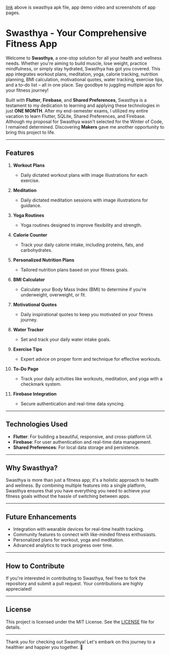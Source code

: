 
[link](https://drive.google.com/drive/folders/15ofnjENXC4PZyKaIV2lARJf6SATc1rbm?usp=sharing)
above is swasthya apk file, app demo video and screenshots of app pages.

# Swasthya - Your Comprehensive Fitness App

Welcome to **Swasthya**, a one-stop solution for all your health and wellness needs. Whether you're aiming to build muscle, lose weight, practice mindfulness, or simply stay hydrated, Swasthya has got you covered. This app integrates workout plans, meditation, yoga, calorie tracking, nutrition planning, BMI calculation, motivational quotes, water tracking, exercise tips, and a to-do list – all in one place. Say goodbye to juggling multiple apps for your fitness journey!

Built with **Flutter**, **Firebase**, and **Shared Preferences**, Swasthya is a testament to my dedication to learning and applying these technologies in just **ONE MONTH**. After my end-semester exams, I utilized my entire vacation to learn Flutter, SQLite, Shared Preferences, and Firebase. Although my proposal for Swasthya wasn't selected for the Winter of Code, I remained determined. Discovering **Makers** gave me another opportunity to bring this project to life.

---

## Features

1. **Workout Plans**  
   - Daily dictated workout plans with image illustrations for each exercise.

2. **Meditation**  
   - Daily dictated meditation sessions with image illustrations for guidance.

3. **Yoga Routines**  
   - Yoga routines designed to improve flexibility and strength.

4. **Calorie Counter**  
   - Track your daily calorie intake, including proteins, fats, and carbohydrates.

5. **Personalized Nutrition Plans**  
   - Tailored nutrition plans based on your fitness goals.

6. **BMI Calculator**  
   - Calculate your Body Mass Index (BMI) to determine if you're underweight, overweight, or fit.

7. **Motivational Quotes**  
   - Daily inspirational quotes to keep you motivated on your fitness journey.

8. **Water Tracker**  
   - Set and track your daily water intake goals.

9. **Exercise Tips**  
   - Expert advice on proper form and technique for effective workouts.

10. **To-Do Page**  
    - Track your daily activities like workouts, meditation, and yoga with a checkmark system.

11. **Firebase Integration**  
    - Secure authentication and real-time data syncing.

---

## Technologies Used

- **Flutter**: For building a beautiful, responsive, and cross-platform UI.  
- **Firebase**: For user authentication and real-time data management.  
- **Shared Preferences**: For local data storage and persistence.  

---

## Why Swasthya?

Swasthya is more than just a fitness app; it's a holistic approach to health and wellness. By combining multiple features into a single platform, Swasthya ensures that you have everything you need to achieve your fitness goals without the hassle of switching between apps.

---

## Future Enhancements

- Integration with wearable devices for real-time health tracking.  
- Community features to connect with like-minded fitness enthusiasts.
- Personalized plans for workout, yoga and meditation.
- Advanced analytics to track progress over time.  

---

## How to Contribute

If you're interested in contributing to Swasthya, feel free to fork the repository and submit a pull request. Your contributions are highly appreciated!

---

## License

This project is licensed under the MIT License. See the [LICENSE](LICENSE) file for details.

---

Thank you for checking out Swasthya! Let's embark on this journey to a healthier and happier you together. 🌟
